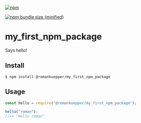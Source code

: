 [![npm](https://img.shields.io/npm/v/:package.svg)](https://www.npmjs.com/package/@romankuepper/my_first_npm_package)

[![npm bundle size (minified)](https://img.shields.io/bundlephobia/min/react.svg)](https://www.npmjs.com/package/@romankuepper/my_first_npm_package)

# my_first_npm_package


Says hello!

## Install

```
$ npm install @romankuepper/my_first_npm_package
```

## Usage

```js
const hello = require("@romankuepper/my_first_npm_package");

hello("roman");
//=> "Hello roman"

